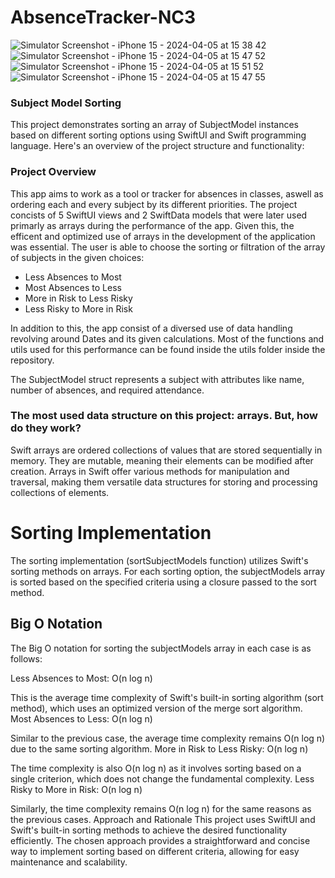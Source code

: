 # AbsenceTracker-NC3

![Simulator Screenshot - iPhone 15 - 2024-04-05 at 15 38 42](https://github.com/paulinalh/AbsenceTracker-NC3/assets/65806675/cd183346-24e8-4985-8bb8-f2c906961bf3)
![Simulator Screenshot - iPhone 15 - 2024-04-05 at 15 47 52](https://github.com/paulinalh/AbsenceTracker-NC3/assets/65806675/0a0e2db0-097e-48e3-9f5c-32f3fbc9c3f0)
![Simulator Screenshot - iPhone 15 - 2024-04-05 at 15 51 52](https://github.com/paulinalh/AbsenceTracker-NC3/assets/65806675/83545adc-5eae-4980-9d28-8267946aecbf)
![Simulator Screenshot - iPhone 15 - 2024-04-05 at 15 47 55](https://github.com/paulinalh/AbsenceTracker-NC3/assets/65806675/2f755147-330a-4ef5-ba9f-da5f1e132207)


### Subject Model Sorting
This project demonstrates sorting an array of SubjectModel instances based on different sorting options using SwiftUI and Swift programming language. Here's an overview of the project structure and functionality:

### Project Overview
This app aims to work as a tool or tracker for absences in classes, aswell as ordering each and every subject by its different priorities. The project concists of 5 SwiftUI views and 2 SwiftData models that were later used primarly as arrays during the performance of the app. Given this, the efficent and optimized use of arrays in the development of the application was essential. The user is able to choose the sorting or filtration of the array of subjects in the given choices:

- Less Absences to Most
- Most Absences to Less
- More in Risk to Less Risky
- Less Risky to More in Risk

In addition to this, the app consist of a diversed use of data handling revolving around Dates and its given calculations. Most of the functions and utils used for this performance can be found inside the utils folder inside the repository.

The SubjectModel struct represents a subject with attributes like name, number of absences, and required attendance.

### The most used data structure on this project: arrays. But, how do they work?
Swift arrays are ordered collections of values that are stored sequentially in memory. They are mutable, meaning their elements can be modified after creation. Arrays in Swift offer various methods for manipulation and traversal, making them versatile data structures for storing and processing collections of elements.

# Sorting Implementation
The sorting implementation (sortSubjectModels function) utilizes Swift's sorting methods on arrays. For each sorting option, the subjectModels array is sorted based on the specified criteria using a closure passed to the sort method.

## Big O Notation
The Big O notation for sorting the subjectModels array in each case is as follows:

Less Absences to Most: O(n log n)

This is the average time complexity of Swift's built-in sorting algorithm (sort method), which uses an optimized version of the merge sort algorithm.
Most Absences to Less: O(n log n)

Similar to the previous case, the average time complexity remains O(n log n) due to the same sorting algorithm.
More in Risk to Less Risky: O(n log n)

The time complexity is also O(n log n) as it involves sorting based on a single criterion, which does not change the fundamental complexity.
Less Risky to More in Risk: O(n log n)

Similarly, the time complexity remains O(n log n) for the same reasons as the previous cases.
Approach and Rationale
This project uses SwiftUI and Swift's built-in sorting methods to achieve the desired functionality efficiently. The chosen approach provides a straightforward and concise way to implement sorting based on different criteria, allowing for easy maintenance and scalability.

